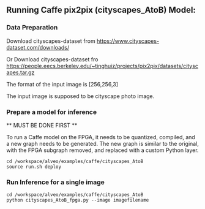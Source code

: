 

## Running Caffe pix2pix (cityscapes_AtoB) Model:
### Data Preparation

Download cityscapes-dataset from https://www.cityscapes-dataset.com/downloads/

Or Download cityscapes-dataset fro https://people.eecs.berkeley.edu/~tinghuiz/projects/pix2pix/datasets/cityscapes.tar.gz

The format of the input image is [256,256,3]

The input image is supposed to be cityscape photo image.


### Prepare a model for inference
** MUST BE DONE FIRST **

To run a Caffe model on the FPGA, it needs to be quantized, compiled, and a new graph needs to be generated. The new graph is similar to the original, with the FPGA subgraph removed, and replaced with a custom Python layer.
```
cd /workspace/alveo/examples/caffe/cityscapes_AtoB 
source run.sh deploy
```

### Run Inference for a single image
```
cd /workspace/alveo/examples/caffe/cityscapes_AtoB 
python cityscapes_AtoB_fpga.py --image imagefilename 
```



